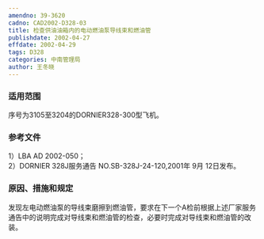 ```yaml
---
amendno: 39-3620  
cadno: CAD2002-D328-03  
title: 检查供油油箱内的电动燃油泵导线束和燃油管  
publishdate: 2002-04-27  
effdate: 2002-04-29  
tags: D328  
categories: 中南管理局  
author: 王冬晓  
---
```

  
### 适用范围  
序号为3105至3204的DORNIER328-300型飞机。  
  
<!--more-->  
### 参考文件  
1）LBA AD 2002-050；  
 2）DORNIER 328J服务通告 NO.SB-328J-24-120,2001年 9月 12日发布。  
  
### 原因、措施和规定  
发现左电动燃油泵的导线束磨擦到燃油管，要求在下一个A检前根据上述厂家服务通告中的说明完成对导线束和燃油管的检查，必要时完成对导线束和燃油管的改装。  
